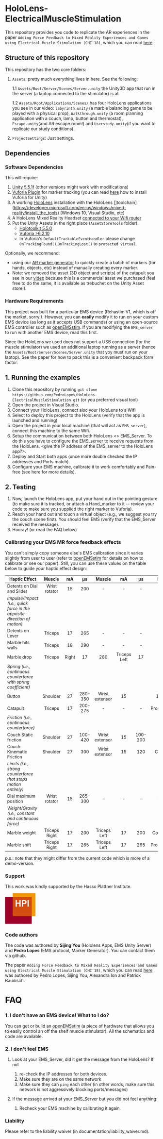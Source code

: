 # HoloLens-ElectricalMuscleStimulation

This repository provides you code to replicate the AR experiences in the paper 
``Adding Force Feedback to Mixed Reality Experiences and Games using Electrical Muscle Stimulation (CHI'18)``, which you can read [here](https://hpi.de/baudisch/projects/ems-ar-haptics.html).

## Structure of this repository

This repository has the two core folders:

1. ``Assets``: pretty much everything lives in here. See the following:

   1.1 ``Assets/Root/Server/Scenes/Server.unity`` the Unity3D app that run in the server (a laptop connected to the stimulator) is at 
  
   1.2 ``Assets/Root/Applications/Scenes/`` has four HoloLens applications you see in our video: ``labyrinth.unity`` (a marble balancing game to be played with a physical prop), ``Walkthrough.unity`` (a room planning application with a couch, lamp, button and thermostat), ``Escape.unity``(and AR escape room!) and ``Userstudy.unity``(if you want to replicate our study conditions). 
   
2. ``ProjectSettings``: Just settings. 

## Dependencies

### Software Dependencies

This will require:

1. [Unity 5.5.1f](https://unity3d.com/get-unity/download/archive) (other versions might work with modifications)
2. [Vuforia Plugin](https://www.vuforia.com/) for marker tracking (you can read [here](https://library.vuforia.com/articles/Training/getting-started-with-vuforia-in-unity-2017-2-beta.html) how to install Vuforia for Unity)
3. A working [HoloLens](https://developer.microsoft.com/en-us/windows/mixed-reality) installation with the HoloLens []toolchain](https://developer.microsoft.com/en-us/windows/mixed-reality/install_the_tools) (Windows 10, Visual Studio, etc)
4. A HoloLens Mixed Reality Headset [connected to your Wifi router](https://docs.microsoft.com/en-us/hololens/hololens-setup)
5. Put the Unity Assets in the right place (``AssetStoreTools`` folder).
   * [Holotoolkit 5.5.0 ](https://github.com/Microsoft/MixedRealityToolkit-Unity/blob/master/External/Unitypackages/HoloToolkit-Unity-v1.5.5.0.unitypackage)
   * [Vuforia >6.2.10](https://developer.vuforia.com/downloads/sdk)
   * In Vuforia's ``DefaultTrackableEventHandler`` please change ``OnTrackingFound()``,``OnTrackingLost()`` to ``protected virtual``.

Optionally, we recommend:

* using our [AR marker generator](https://github.com/PedroLopes/AR-Marker-Generator) to quickly create a batch of markers (for hands, objects, etc) instead of manually creating every marker.
* Note: we removed the asset (3D object and scripts) of the catapult you see in our [video](https://www.youtube.com/watch?v=mgGX6p0rA54) because this is a commercial asset we purchased (feel free to do the same, it is available as trebuchet on the Unity Asset store!).

### Hardware Requirements

This project was built for a particular EMS device (Rehastim V1, which is off the market, sorry!). However, you can **easily** modify it to run on your custom EMS device (as long as it accepts USB commands) or using an open-source EMS controller such as [openEMSstim](https://github.com/PedroLopes/openEMSstim). If you are modifying the ``EMS_server`` to run with another EMS device, read this first.

Since the HoloLens we used does not support a USB connection (for the muscle stimulator) we used an additional laptop running as a server (hence the ``Assets/Root/Server/Scenes/Server.unity`` that yoy must run on your laptop). See the paper for how to pack this is a convenient backpack form factor. 

## 1. Running the examples

1. Clone this repository by running ``git clone https://github.com/PedroLopes/HoloLens-ElectricalMuscleStimulation.git`` (or you preferred visual tool)
2. Open the <name> project in Visual Studio.
3. Connect your HoloLens, connect also your HoloLens to a Wifi
4. Select to deploy this project to the HoloLens (verify that the app is launched and running)
5. Open the <name> project in your local machine (that will act as ``EMS_server``), connect this machine to the same Wifi.
6. Setup the communication between both HoloLens <> EMS_Server. To do this you have to configure the EMS_server to receive requests from the HoloLens. <give the IP address of the EMS_server to the HoloLens app?>. 
7. Deploy and Start both apps (once more double checked the IP addresses and Ports match).
8. Configure your EMS machine, calibrate it to work comfortably and Pain-free (see here for more details). 

## 2. Testing  
1. Now, launch the HoloLens app, put your hand out in the pointing gesture (to make sure it is tracked, or attach a Hand_marker to it -- review your code to make sure you supplied the right marker to Vuforia). 
2. Reach your hand out and touch a virtual object (e.g., we suggest you try the couch scene first). You should feel EMS (verify that the EMS_Server received the message). 
3. Hooray! (or read the FAQ below)

### Calibrating your EMS MR force feedback effects

You can't simply copy someone else's EMS calibration since it varies slightly from user to user (refer to [openEMSstim](https://github.com/PedroLopes/openEMSstim) for details on how to calibrate or see our paper). Still, you can use these values on the table below to guide your haptic effect design:

| Haptic Effect        | Muscle           | mA|μs|Muscle|mA|μs|Duration| 
| ------------- |:-------------:|:-------------:|:-------------:|:-------------:|:-------------:|:-------------:| -----:|
|Detents on Dial and Slider|Wrist rotator|15|200|-|-|-|150| 
| *Impulse/Impact (i.e., quick force in the opposite direction of motion)*| 
| Detents on Lever | Triceps| 17| 265| -| - | - |150 | 
| Marble hits walls| Triceps| 18| 290| -|-|-|	300 | 
| Marble drop|Triceps| Right|17|280|Triceps Left|17|280|300 |
| *Spring (i.e., continuous counterforce with spring coefficient)*| 
| Button | Shoulder | 	27|280-350| Wrist extensor|15||100-150|Proportional|
| Catapult |Triceps|17|	200-275|-|-|-|Proportional|
| *Friction (i.e., continuous counterforce)*| 
|Couch Static friction|	Shoulder|27|100-420|Wrist extensor|15|100-200|Ramp up|
|Couch Kinematic Friction|	Shoulder|27|300|Wrist extensor|15|120|Continous|
| *Limits (i.e., strong counterforce that stops motion entirely)*| 
| Dial maximum position| Wrist rotator|15|265-300|-| -|-|Ramp up|
|*Weight/Gravity (i.e., constant and continuous force)*| 
|Marble weight|Triceps Right|17	|200|Triceps Left|17|200|Continuous |
|Marble shift|Triceps Right|	17|	265|	Triceps Left|17|265| Proportional|

p.s.: note that they might differ from the current code which is more of a demo-version.

### Support

This work was kindly supported by the Hasso Plattner Institute. 

![HPI](extra/hpi.png)

### Code authors

The code was authored by **Sijing You** (Hololens Apps, EMS Unity Server) and **Pedro Lopes** (EMS protocol, Marker Generator). You can contact them via github.

The paper ``Adding Force Feedback to Mixed Reality Experiences and Games using Electrical Muscle Stimulation (CHI'18)``, which you can read [here](https://hpi.de/baudisch/projects/ems-ar-haptics.html) was authored by Pedro Lopes, Sijing You, Alexandra Ion and Patrick Baudisch. 

# FAQ

### 1. I don't have an EMS device! What to I do?

You can get or build an [openEMSstim](https://github.com/PedroLopes/openEMSstim) (a piece of hardware that allows you to easily control an off the shelf muscle stimulator). All the schematics and code are available. 

### 2. I don't feel EMS

1. Look at your EMS_Server, did it get the message from the HoloLens? If not
	1. re-check the IP addresses for both devices.
	2. Make sure they are on the same network
	3. Make sure they can ``ping`` each other (in other words, make sure this network is not aggressively blocking ports/messages)
	
2. If the message arrived at your EMS_Server but you did not feel anything: 
	1. Recheck your EMS machine by calibrating it again. 

### Liability

Please refer to the liability waiver (in documentation/liability_waiver.md).
